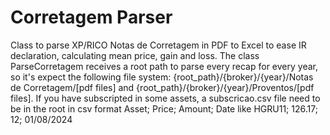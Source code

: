 # Corretagem Parser
Class to parse XP/RICO Notas de Corretagem in PDF to Excel to ease IR declaration, calculating mean price, gain and loss.
The class ParseCorretagem receives a root path to parse every recap for every year, so it's expect the following file system: {root_path}/{broker}/{year}/Notas de Corretagem/[pdf files] and {root_path}/{broker}/{year}/Proventos/[pdf files].
If you have subscripted in some assets, a subscricao.csv file need to be in the root in csv format Asset; Price; Amount; Date like HGRU11; 126.17; 12; 01/08/2024

